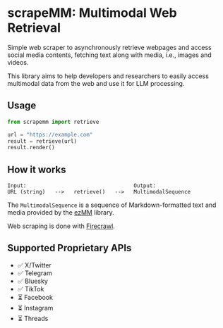 # scrapeMM: Multimodal Web Retrieval
Simple web scraper to asynchronously retrieve webpages and access social media contents, fetching text along with media, i.e., images and videos.

This library aims to help developers and researchers to easily access multimodal data from the web and use it for LLM processing.

## Usage
```python
from scrapemm import retrieve

url = "https://example.com"
result = retrieve(url)
result.render()
```

## How it works
```
Input:                                  Output:
URL (string)   -->   retrieve()   -->   MultimodalSequence
```
The `MultimodalSequence` is a sequence of Markdown-formatted text and media provided by the [ezMM](https://github.com/multimodal-ai-lab/ezmm) library.

Web scraping is done with [Firecrawl](https://github.com/mendableai/firecrawl).

## Supported Proprietary APIs
- ✅ X/Twitter
- ✅ Telegram
- ✅ Bluesky
- ✅ TikTok
- ⏳ Facebook
- ⏳ Instagram
- ⏳ Threads
